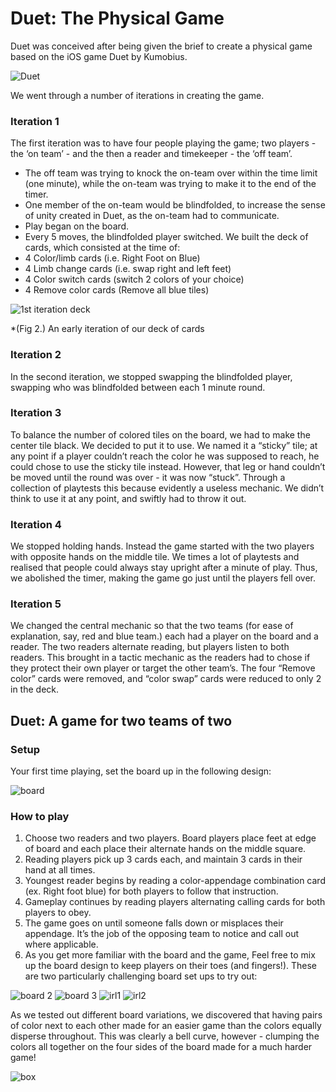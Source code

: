 # Duet: The Physical Game

Duet was conceived after being given the brief to create a physical game based on the iOS game Duet by Kumobius.

![Duet](https://github.com/JoWylie2/VM364_02/blob/master/Research_Proj/Img/duet.png)

We went through a number of iterations in creating the game.

### Iteration 1
The first iteration was to have four people playing the game; two players - the ‘on team’ - and the then a reader and timekeeper - the ‘off team’. 
* The off team was trying to knock the on-team over within the time limit (one minute), while the on-team was trying to make it to the end of the timer.
* One member of the on-team would be blindfolded, to increase the sense of unity created in Duet, as the on-team had to communicate.
* Play began on the board.
* Every 5 moves, the blindfolded player switched.
We built the deck of cards, which consisted at the time of:
* 4 Color/limb cards (i.e. Right Foot on Blue)
* 4 Limb change cards (i.e. swap right and left feet)
* 4 Color switch cards (switch 2 colors of your choice)
* 4 Remove color cards (Remove all blue tiles)

![1st iteration deck](https://github.com/JoWylie2/VM364_02/blob/master/Research_Proj/Img/iteration1-cards.png)

*(Fig 2.) An early iteration of our deck of cards

### Iteration 2
In the second iteration, we stopped swapping the blindfolded player, swapping who was blindfolded between each 1 minute round.

### Iteration 3
To balance the number of colored tiles on the board, we had to make the center tile black. We decided to put it to use. We named it a “sticky” tile; at any point if a player couldn’t reach the color he was supposed to reach, he could chose to use the sticky tile instead. However, that leg or hand couldn’t be moved until the round was over - it was now “stuck”.
Through a collection of playtests this because evidently a useless mechanic. We didn’t think to use it at any point, and swiftly had to throw it out.

### Iteration 4
We stopped holding hands. Instead the game started with the two players with opposite hands on the middle tile.
We times a lot of playtests and realised that people could always stay upright after a minute of play. Thus, we abolished the timer, making the game go just until the players fell over.

### Iteration 5
We changed the central mechanic so that the two teams (for ease of explanation, say, red and blue team.) each had a player on the board and a reader. The two readers alternate reading, but players listen to both readers. This brought in a tactic mechanic as the readers had to chose if they protect their own player or target the other team’s.
The four “Remove color” cards were removed, and “color swap” cards were reduced to only 2 in the deck.

## Duet: A game for two teams of two
### Setup
Your first time playing, set the board up in the following design:

![board](https://github.com/JoWylie2/VM364_02/blob/master/Research_Proj/Img/setup-board.png)

### How to play
1. Choose two readers and two players. Board players place feet at edge of board and each place their alternate hands on the middle square. 
2. Reading players pick up 3 cards each, and maintain 3 cards in their hand at all times.
3. Youngest reader begins by reading a color-appendage combination card (ex. Right foot blue) for both players to follow that instruction.
4. Gameplay continues by reading players alternating calling cards for both players to obey.
5. The game goes on until someone falls down or misplaces their appendage. It’s the job of the opposing team to notice and call out where applicable.
6. As you get more familiar with the board and the game, Feel free to mix up the board design to keep players on their toes (and fingers!). These are two particularly challenging board set ups to try out:

![board 2](https://github.com/JoWylie2/VM364_02/blob/master/Research_Proj/Img/board2.png)
![board 3](https://github.com/JoWylie2/VM364_02/blob/master/Research_Proj/Img/board3.png)
![irl1](https://github.com/JoWylie2/VM364_02/blob/master/Research_Proj/Img/irl1.png)
![irl2](https://github.com/JoWylie2/VM364_02/blob/master/Research_Proj/Img/irl2.png)

As we tested out different board variations, we discovered that having pairs of color next to each other made for an easier game than the colors equally disperse throughout. This was clearly a bell curve, however - clumping the colors all together on the four sides of the board made for a much harder game!

![box](https://github.com/JoWylie2/VM364_02/blob/master/Research_Proj/Img/box.png)
